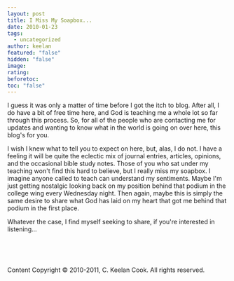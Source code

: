 ```yaml
---
layout: post
title: I Miss My Soapbox...
date: 2010-01-23
tags:
  - uncategorized
author: keelan
featured: "false"
hidden: "false"
image: 
rating: 
beforetoc: 
toc: "false"
---
```


I guess it was only a matter of time before I got the itch to blog. After all, I do have a bit of free time here, and God is teaching me a whole lot so far through this process. So, for all of the people who are contacting me for updates and wanting to know what in the world is going on over here, this blog's for you.

I wish I knew what to tell you to expect on here, but, alas, I do not. I have a feeling it will be quite the eclectic mix of journal entries, articles, opinions, and the occasional bible study notes. Those of you who sat under my teaching won't find this hard to believe, but I really miss my soapbox. I imagine anyone called to teach can understand my sentiments. Maybe I'm just getting nostalgic looking back on my position behind that podium in the college wing every Wednesday night. Then again, maybe this is simply the same desire to share what God has laid on my heart that got me behind that podium in the first place.

Whatever the case, I find myself seeking to share, if you're interested in listening...

 

 

Content Copyright © 2010-2011, C. Keelan Cook. All rights reserved.
